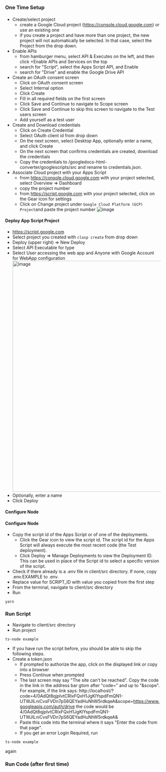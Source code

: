 ### One Time Setup

####

- Create/select project
  - create a Google Cloud project (https://console.cloud.google.com) or use an existing one
  - if you create a project and have more than one project, the new project will not automatically be selected. In that case, select the Project from the drop down.
- Enable APIs
  - from hamburger menu, select API & Executes on the left, and then click +Enable APIs and Services on the top
  - search for "Script", select the Apps Script API, and Enable
  - search for "Drive" and enable the Google Drive API
- Create an OAuth consent screen
  - Click on OAuth consent screen
  - Select Internal option
  - Click Create
  - Fill in all required fields on the first screen
  - Click Save and Continue to navigate to Scope screen
  - Click Save and Continue to skip this screen to navigate to the Test users screen
  - Add yourself as a test user
- Create and Download credentials
  - Click on Create Credential
  - Select OAuth client id from drop down
  - On the next screen, select Desktop App, optionally enter a name, and click Create
  - On the next screen that confirms credentials are created, download the credentials
  - Copy the credentials to /googledocs-html-converter/googlescripts/src and rename to credentials.json.
- Associate Cloud project with your Apps Script
  - from https://console.cloud.google.com with your project selected, select Overview => Dashboard
  - copy the project number
  - from https://script.google.com with your project selected, click on the Gear icon for settings
  - Click on Change project under `Google Cloud Platform (GCP) Project`and paste the project number
    ![image](https://user-images.githubusercontent.com/32078396/178491762-d5d48dab-191d-41e1-b7ff-3b3315f9d734.png)

#### Deploy App Script Project

- https://script.google.com
- Select project you created with `clasp create` from drop down
- Deploy (upper right) => New Deploy
- Select API Executable for type
- Select User accessing the web app and Anyone with Google Account for WebApp configuration
  <img width="744" alt="image" src="https://user-images.githubusercontent.com/32078396/180614343-3d361498-2e2c-49b7-8e7c-bbb2efa01a23.png">
- Optionally, enter a name
- Click Deploy

#### Configure Node

#### Configure Node

- Copy the script id of the Apps Script or of one of the deployments.
  - Click the Gear icon to view the script id. The script id for the Apps Script will always execute the most recent code (the Test deployment).
  - Click Deploy => Manage Deployments to view the Deployment ID. This can be used in place of the Script id to select a specific version of the script.
- Check if there already is a .env file in client/src directory. If none, copy .env.EXAMPLE to .env.
- Replace value for SCRIPT_ID with value you copied from the first step
- From the terminal, navigate to client/src directory
- Run

```
yarn
```

### Run Script

- Navigate to client/src directory
- Run project

```
ts-node example
```

- If you have run the script before, you should be able to skip the following steps.
- Create a token.json
  - If prompted to authorize the app, click on the displayed link or copy into a browser
  - Press Continue when prompted
  - The last screen may say "The site can't be reached". Copy the code in the link in the address bar gtom after "code=" and up to "&scope". For example, if the link says: http://localhost/?code=4/0AdQt8qjpIvtCRIxFQxH1JgKlYspdFmQN1-UTWJlLniCvsFVDn7pS6QEYadHuNhW5rdkqeA&scope=https://www.googleapis.com/auth/drive the code would be 4/0AdQt8qjpIvtCRIxFQxH1JgKlYspdFmQN1-UTWJlLniCvsFVDn7pS6QEYadHuNhW5rdkqeA&
  - Paste this code into the terminal where it says "Enter the code from that page".
  - If you get an error Login Required, run

```
ts-node example
```

again

### Run Code (after first time)
